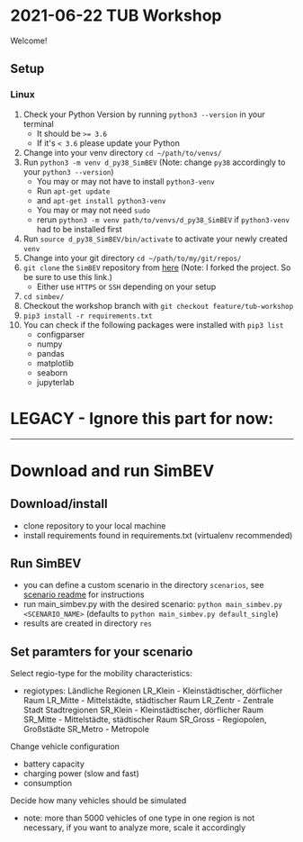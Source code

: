 # 2021-06-22 TUB Workshop

Welcome!

## Setup

### Linux

1. Check your Python Version by running `python3 --version` in your terminal
    - It should be `>= 3.6`
    - If it's `< 3.6` please update your Python
2. Change into your venv directory `cd ~/path/to/venvs/`
3. Run `python3 -m venv d_py38_SimBEV` (Note: change `py38` accordingly to your `python3 --version`)
    - You may or may not have to install `python3-venv`
    - Run `apt-get update`
    - and `apt-get install python3-venv`
    - You may or may not need `sudo`
    - rerun `python3 -m venv path/to/venvs/d_py38_SimBEV` if `python3-venv` had to be installed first
4. Run `source d_py38_SimBEV/bin/activate` to activate your newly created `venv`
5. Change into your git directory `cd ~/path/to/my/git/repos/`
6. `git clone` the `SimBEV` repository from [here](https://github.com/RLI-Workshops/simbev) (Note: I forked the project. So be sure to use this link.)
    - Either use `HTTPS` or `SSH` depending on your setup
7. `cd simbev/`
8. Checkout the workshop branch with `git checkout feature/tub-workshop`
9. `pip3 install -r requirements.txt`
10. You can check if the following packages were installed with `pip3 list`
    - configparser
    - numpy
    - pandas
    - matplotlib
    - seaborn
    - jupyterlab


# LEGACY - Ignore this part for now:
------------------------------------
# Download and run SimBEV

## Download/install

- clone repository to your local machine
- install requirements found in requirements.txt (virtualenv recommended)

## Run SimBEV

- you can define a custom scenario in the directory `scenarios`, see [scenario readme](./simbev/scenarios/README.md) for instructions
- run main_simbev.py with the desired scenario: `python main_simbev.py <SCENARIO_NAME>` (defaults to `python main_simbev.py default_single`)
- results are created in directory `res`

## Set paramters for your scenario

Select regio-type for the mobility characteristics:
- regiotypes:
Ländliche Regionen
LR_Klein - Kleinstädtischer, dörflicher Raum
LR_Mitte - Mittelstädte, städtischer Raum
LR_Zentr - Zentrale Stadt
Stadtregionen
SR_Klein - Kleinstädtischer, dörflicher Raum
SR_Mitte - Mittelstädte, städtischer Raum
SR_Gross - Regiopolen, Großstädte
SR_Metro - Metropole

Change vehicle configuration
- battery capacity
- charging power (slow and fast)
- consumption

Decide how many vehicles should be simulated
- note: more than 5000 vehicles of one type in one region is not necessary, if you want to analyze more, scale it accordingly


